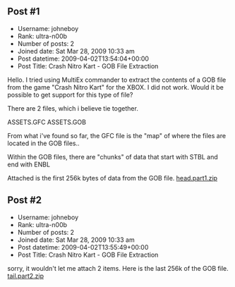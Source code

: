 ## Post #1
- Username: johneboy
- Rank: ultra-n00b
- Number of posts: 2
- Joined date: Sat Mar 28, 2009 10:33 am
- Post datetime: 2009-04-02T13:54:04+00:00
- Post Title: Crash Nitro Kart - GOB File Extraction

Hello. I tried using MultiEx commander to extract the contents of a GOB file from the game "Crash Nitro Kart" for the XBOX. 
I did not work.
Would it be possible to get support for this type of file?

There are 2 files, which i believe tie together.

ASSETS.GFC
ASSETS.GOB

From what i've found so far, the GFC file is the "map" of where the files are located in the GOB files..

Within the GOB files, there are "chunks" of data that start with STBL and end with ENBL

Attached is the first 256k bytes of data from the GOB file.
[head.part1.zip](https://xentaxbackup.github.io/file/1950_head.part1.zip)
## Post #2
- Username: johneboy
- Rank: ultra-n00b
- Number of posts: 2
- Joined date: Sat Mar 28, 2009 10:33 am
- Post datetime: 2009-04-02T13:55:49+00:00
- Post Title: Crash Nitro Kart - GOB File Extraction

sorry, it wouldn't let me attach 2 items. Here is the last 256k of the GOB file.
[tail.part2.zip](https://xentaxbackup.github.io/file/1952_tail.part2.zip)
